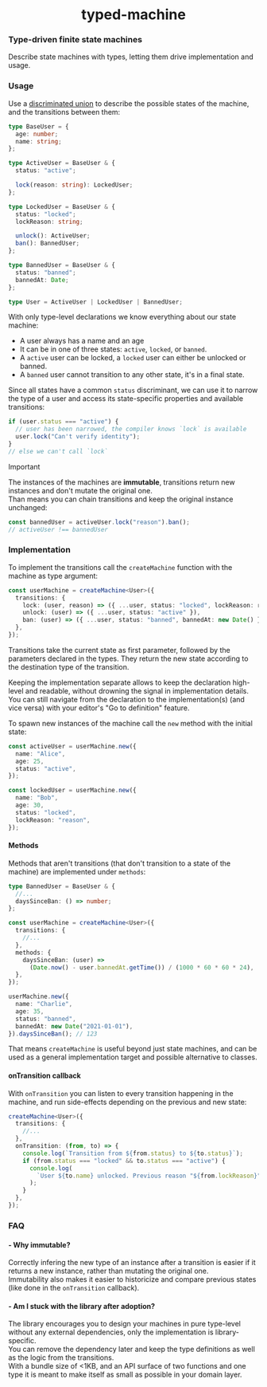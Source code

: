 <h1 style="text-align: center;">typed-machine</h1>

### Type-driven finite state machines

Describe state machines with types, letting them drive implementation and usage.

### Usage

Use a
[discriminated union](https://www.typescriptlang.org/docs/handbook/2/narrowing.html#discriminated-unions)
to describe the possible states of the machine, and the transitions between
them:

```ts
type BaseUser = {
  age: number;
  name: string;
};

type ActiveUser = BaseUser & {
  status: "active";

  lock(reason: string): LockedUser;
};

type LockedUser = BaseUser & {
  status: "locked";
  lockReason: string;

  unlock(): ActiveUser;
  ban(): BannedUser;
};

type BannedUser = BaseUser & {
  status: "banned";
  bannedAt: Date;
};

type User = ActiveUser | LockedUser | BannedUser;
```

With only type-level declarations we know everything about our state machine:

- A user always has a name and an age
- It can be in one of three states: `active`, `locked`, or `banned`.
- A `active` user can be locked, a `locked` user can either be unlocked or
  banned.
- A `banned` user cannot transition to any other state, it's in a final state.

Since all states have a common `status` discriminant, we can use it to narrow
the type of a user and access its state-specific properties and available
transitions:

```ts
if (user.status === "active") {
  // user has been narrowed, the compiler knows `lock` is available
  user.lock("Can't verify identity");
}
// else we can't call `lock`
```

> [!IMPORTANT]
> The instances of the machines are **immutable**, transitions return new
> instances and don't mutate the original one.\
> Than means you can chain transitions and keep the original instance unchanged:
>
> ```ts
> const bannedUser = activeUser.lock("reason").ban();
> // activeUser !== bannedUser
> ```

### Implementation

To implement the transitions call the `createMachine` function with the machine
as type argument:

```ts
const userMachine = createMachine<User>({
  transitions: {
    lock: (user, reason) => ({ ...user, status: "locked", lockReason: reason }),
    unlock: (user) => ({ ...user, status: "active" }),
    ban: (user) => ({ ...user, status: "banned", bannedAt: new Date() }),
  },
});
```

Transitions take the current state as first parameter, followed by the
parameters declared in the types. They return the new state according to the
destination type of the transition.

Keeping the implementation separate allows to keep the declaration high-level
and readable, without drowning the signal in implementation details.\
You can still navigate from the declaration to the implementation(s) (and vice
versa) with your editor's "Go to definition" feature.

To spawn new instances of the machine call the `new` method with the initial
state:

```ts
const activeUser = userMachine.new({
  name: "Alice",
  age: 25,
  status: "active",
});

const lockedUser = userMachine.new({
  name: "Bob",
  age: 30,
  status: "locked",
  lockReason: "reason",
});
```

#### Methods

Methods that aren't transitions (that don't transition to a state of the
machine) are implemented under `methods`:

```ts
type BannedUser = BaseUser & {
  //...
  daysSinceBan: () => number;
};

const userMachine = createMachine<User>({
  transitions: {
    //...
  },
  methods: {
    daysSinceBan: (user) =>
      (Date.now() - user.bannedAt.getTime()) / (1000 * 60 * 60 * 24),
  },
});

userMachine.new({
  name: "Charlie",
  age: 35,
  status: "banned",
  bannedAt: new Date("2021-01-01"),
}).daysSinceBan(); // 123
```

That means `createMachine` is useful beyond just state machines, and can be used
as a general implementation target and possible alternative to classes.

#### onTransition callback

With `onTransition` you can listen to every transition happening in the machine,
and run side-effects depending on the previous and new state:

```ts
createMachine<User>({
  transitions: {
    //...
  },
  onTransition: (from, to) => {
    console.log(`Transition from ${from.status} to ${to.status}`);
    if (from.status === "locked" && to.status === "active") {
      console.log(
        `User ${to.name} unlocked. Previous reason "${from.lockReason}" does not apply anymore.`,
      );
    }
  },
});
```

### FAQ

#### - Why immutable?

Correctly infering the new type of an instance after a transition is easier if
it returns a new instance, rather than mutating the original one.\
Immutability also makes it easier to historicize and compare previous states
(like done in the `onTransition` callback).

#### - Am I stuck with the library after adoption?

The library encourages you to design your machines in pure type-level without
any external dependencies, only the implementation is library-specific.\
You can remove the dependency later and keep the type definitions as well as the
logic from the transitions.\
With a bundle size of <1KB, and an API surface of two functions and one type it
is meant to make itself as small as possible in your domain layer.
